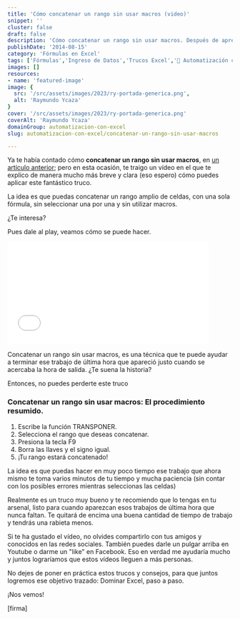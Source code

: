 ```yaml
---
title: 'Cómo concatenar un rango sin usar macros (video)'
snippet: ''
cluster: false
draft: false 
description: 'Cómo concatenar un rango sin usar macros. Después de aprender este truco, no pude dejar de utilizarlo.'
publishDate: '2014-08-15'
category: 'Fórmulas en Excel'
tags: ['Fórmulas','Ingreso de Datos','Trucos Excel','🤖 Automatización con Excel']
images: []
resources: 
- name: 'featured-image'
image: {
  src: '/src/assets/images/2023/ry-portada-generica.png',
  alt: 'Raymundo Ycaza'
}
cover: '/src/assets/images/2023/ry-portada-generica.png'
coverAlt: 'Raymundo Ycaza'
domainGroup: automatizacion-con-excel
slug: automatizacion-con-excel/concatenar-un-rango-sin-usar-macros

---
```


Ya te había contado cómo **concatenar un rango sin usar macros**, en [un artículo anterior](http://raymundoycaza.com/como-concatenar-un-rango-sin-usar-macros/ "Concatenar un rango sin usar macros"); pero en esta ocasión, te traigo un vídeo en el que te explico de manera mucho más breve y clara (eso espero) cómo puedes aplicar este fantástico truco.

La idea es que puedas concatenar un rango amplio de celdas, con una sola fórmula, sin seleccionar una por una y sin utilizar macros.

¿Te interesa?

Pues dale al play, veamos cómo se puede hacer.

<iframe src="//www.youtube.com/embed/DGHIP-KW_n8?modestbranding=1&amp;autohide=1&amp;showinfo=0" width="450" height="230" frameborder="0" allowfullscreen="allowfullscreen"></iframe>

Concatenar un rango sin usar macros, es una técnica que te puede ayudar a terminar ese trabajo de última hora que apareció justo cuando se acercaba la hora de salida. ¿Te suena la historia?

Entonces, no puedes perderte este truco

### Concatenar un rango sin usar macros: El procedimiento resumido.

1. Escribe la función TRANSPONER.
2. Selecciona el rango que deseas concatenar.
3. Presiona la tecla F9
4. Borra las llaves y el signo igual.
5. ¡Tu rango estará concatenado!

La idea es que puedas hacer en muy poco tiempo ese trabajo que ahora mismo te toma varios minutos de tu tiempo y mucha paciencia (sin contar con los posibles errores mientras seleccionas las celdas)

Realmente es un truco muy bueno y te recomiendo que lo tengas en tu arsenal, listo para cuando aparezcan esos trabajos de última hora que nunca faltan. Te quitará de encima una buena cantidad de tiempo de trabajo y tendrás una rabieta menos.

Si te ha gustado el vídeo, no olvides compartirlo con tus amigos y conocidos en las redes sociales. También puedes darle un pulgar arriba en Youtube o darme un "like" en Facebook. Eso en verdad me ayudaría mucho y juntos lograríamos que estos vídeos lleguen a más personas.

No dejes de poner en práctica estos trucos y consejos, para que juntos logremos ese objetivo trazado: Dominar Excel, paso a paso.

¡Nos vemos!

\[firma\]
